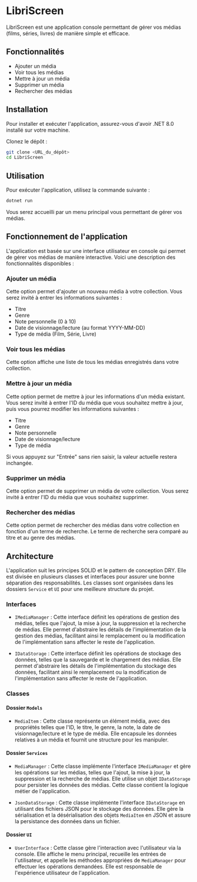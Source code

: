 # LibriScreen

LibriScreen est une application console permettant de gérer vos médias (films, séries, livres) de manière simple et efficace.

## Fonctionnalités

- Ajouter un média
- Voir tous les médias
- Mettre à jour un média
- Supprimer un média
- Rechercher des médias

## Installation

Pour installer et exécuter l'application, assurez-vous d'avoir .NET 8.0 installé sur votre machine.

Clonez le dépôt :

```bash
git clone <URL_du_dépôt>
cd LibriScreen
```

## Utilisation

Pour exécuter l'application, utilisez la commande suivante :

```bash
dotnet run
```

Vous serez accueilli par un menu principal vous permettant de gérer vos médias.

## Fonctionnement de l'application

L'application est basée sur une interface utilisateur en console qui permet de gérer vos médias de manière interactive. Voici une description des fonctionnalités disponibles :

### Ajouter un média

Cette option permet d'ajouter un nouveau média à votre collection. Vous serez invité à entrer les informations suivantes :
- Titre
- Genre
- Note personnelle (0 à 10)
- Date de visionnage/lecture (au format YYYY-MM-DD)
- Type de média (Film, Série, Livre)

### Voir tous les médias

Cette option affiche une liste de tous les médias enregistrés dans votre collection.

### Mettre à jour un média

Cette option permet de mettre à jour les informations d'un média existant. Vous serez invité à entrer l'ID du média que vous souhaitez mettre à jour, puis vous pourrez modifier les informations suivantes :
- Titre
- Genre
- Note personnelle
- Date de visionnage/lecture
- Type de média

Si vous appuyez sur "Entrée" sans rien saisir, la valeur actuelle restera inchangée.

### Supprimer un média

Cette option permet de supprimer un média de votre collection. Vous serez invité à entrer l'ID du média que vous souhaitez supprimer.

### Rechercher des médias

Cette option permet de rechercher des médias dans votre collection en fonction d'un terme de recherche. Le terme de recherche sera comparé au titre et au genre des médias.

## Architecture

L'application suit les principes SOLID et le pattern de conception DRY. Elle est divisée en plusieurs classes et interfaces pour assurer une bonne séparation des responsabilités. Les classes sont organisées dans les dossiers `Service` et `UI` pour une meilleure structure du projet.

### Interfaces

- `IMediaManager` : Cette interface définit les opérations de gestion des médias, telles que l'ajout, la mise à jour, la suppression et la recherche de médias. Elle permet d'abstraire les détails de l'implémentation de la gestion des médias, facilitant ainsi le remplacement ou la modification de l'implémentation sans affecter le reste de l'application.
  
- `IDataStorage` : Cette interface définit les opérations de stockage des données, telles que la sauvegarde et le chargement des médias. Elle permet d'abstraire les détails de l'implémentation du stockage des données, facilitant ainsi le remplacement ou la modification de l'implémentation sans affecter le reste de l'application.

### Classes

#### Dossier `Models`

- `MediaItem` : Cette classe représente un élément média, avec des propriétés telles que l'ID, le titre, le genre, la note, la date de visionnage/lecture et le type de média. Elle encapsule les données relatives à un média et fournit une structure pour les manipuler.

#### Dossier `Services`

- `MediaManager` : Cette classe implémente l'interface `IMediaManager` et gère les opérations sur les médias, telles que l'ajout, la mise à jour, la suppression et la recherche de médias. Elle utilise un objet `IDataStorage` pour persister les données des médias. Cette classe contient la logique métier de l'application.

- `JsonDataStorage` : Cette classe implémente l'interface `IDataStorage` en utilisant des fichiers JSON pour le stockage des données. Elle gère la sérialisation et la désérialisation des objets `MediaItem` en JSON et assure la persistance des données dans un fichier.

#### Dossier `UI`

- `UserInterface` : Cette classe gère l'interaction avec l'utilisateur via la console. Elle affiche le menu principal, recueille les entrées de l'utilisateur, et appelle les méthodes appropriées de `MediaManager` pour effectuer les opérations demandées. Elle est responsable de l'expérience utilisateur de l'application.

